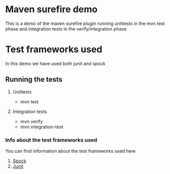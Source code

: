 # Maven surefire demo
This is a demo of the maven surefire plugin running unittests in the mvn test phase and integration tests in the verify/integration phase.

# Test frameworks used
In this demo we have used both junit and spock

## Running the tests
1. Unittests
    * mvn test

2. Integration tests
    * mvn verify
    * mvn integration-test

### Info about the test frameworks used
You can find information about the test frameworks used here

1. [Spock](http://spockframework.org/spock/docs/1.1-rc-3/index.html)
2. [Junit](http://junit.org/junit4/)
